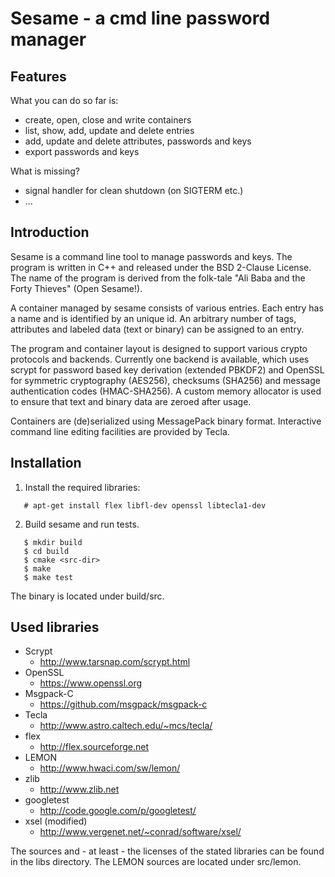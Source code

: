 Sesame - a cmd line password manager
====================================

Features
--------

What you can do so far is:

* create, open, close and write containers
* list, show, add, update and delete entries
* add, update and delete attributes, passwords and keys
* export passwords and keys

What is missing?

* signal handler for clean shutdown (on SIGTERM etc.)
* ...


Introduction
------------

Sesame is a command line tool to manage passwords and keys.
The program is written in C++ and released under the BSD 2-Clause License.
The name of the program is derived from the folk-tale "Ali Baba and the
Forty Thieves" (Open Sesame!).

A container managed by sesame consists of various entries. Each entry has
a name and is identified by an unique id. An arbitrary number of tags,
attributes and labeled data (text or binary) can be assigned to an entry.

The program and container layout is designed to support various
crypto protocols and backends. Currently one backend is available,
which uses scrypt for password based key derivation (extended PBKDF2)
and OpenSSL for symmetric cryptography (AES256), checksums (SHA256)
and message authentication codes (HMAC-SHA256). A custom memory allocator
is used to ensure that text and binary data are zeroed after usage.

Containers are (de)serialized using MessagePack binary format.
Interactive command line editing facilities are provided by Tecla.


Installation
------------

1. Install the required libraries:
```
   # apt-get install flex libfl-dev openssl libtecla1-dev
```

2. Build sesame and run tests.
```
   $ mkdir build
   $ cd build
   $ cmake <src-dir>
   $ make
   $ make test
```

The binary is located under build/src.


Used libraries
--------------

* Scrypt
  - http://www.tarsnap.com/scrypt.html
* OpenSSL
  - https://www.openssl.org
* Msgpack-C
  - https://github.com/msgpack/msgpack-c
* Tecla
  - http://www.astro.caltech.edu/~mcs/tecla/
* flex
  - http://flex.sourceforge.net
* LEMON
  - http://www.hwaci.com/sw/lemon/
* zlib
  - http://www.zlib.net
* googletest
  - http://code.google.com/p/googletest/
* xsel (modified)
  - http://www.vergenet.net/~conrad/software/xsel/

The sources and - at least - the licenses of the stated libraries
can be found in the libs directory. The LEMON sources are located
under src/lemon.

